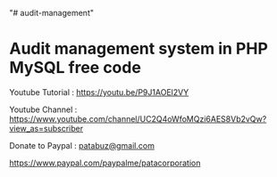 "# audit-management" 

Audit management system in PHP MySQL free code
===============================================

Youtube Tutorial : https://youtu.be/P9J1AOEl2VY

Youtube Channel : https://www.youtube.com/channel/UC2Q4oWfoMQzi6AES8Vb2vQw?view_as=subscriber

Donate to Paypal : patabuz@gmail.com

https://www.paypal.com/paypalme/patacorporation
